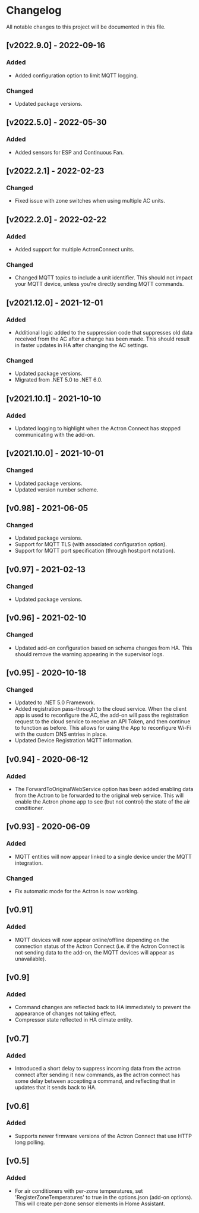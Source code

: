# Changelog
All notable changes to this project will be documented in this file.

## [v2022.9.0] - 2022-09-16

### Added
- Added configuration option to limit MQTT logging.

### Changed
- Updated package versions.

## [v2022.5.0] - 2022-05-30

### Added
- Added sensors for ESP and Continuous Fan.

## [v2022.2.1] - 2022-02-23

### Changed
- Fixed issue with zone switches when using multiple AC units.

## [v2022.2.0] - 2022-02-22

### Added
- Added support for multiple ActronConnect units.

### Changed
- Changed MQTT topics to include a unit identifier. This should not impact your MQTT device, unless you're directly sending MQTT commands.

## [v2021.12.0] - 2021-12-01

### Added
- Additional logic added to the suppression code that suppresses old data received from the AC after a change has been made. This should result in faster updates in HA after changing the AC settings.

### Changed
- Updated package versions.
- Migrated from .NET 5.0 to .NET 6.0.

## [v2021.10.1] - 2021-10-10

### Added
- Updated logging to highlight when the Actron Connect has stopped communicating with the add-on.

## [v2021.10.0] - 2021-10-01

### Changed
- Updated package versions.
- Updated version number scheme.

## [v0.98] - 2021-06-05

### Changed
- Updated package versions.
- Support for MQTT TLS (with associated configuration option).
- Support for MQTT port specification (through host:port notation).

## [v0.97] - 2021-02-13

### Changed
- Updated package versions.

## [v0.96] - 2021-02-10

### Changed
- Updated add-on configuration based on schema changes from HA. This should remove the warning appearing in the supervisor logs.

## [v0.95] - 2020-10-18

### Changed
- Updated to .NET 5.0 Framework.
- Added registration pass-through to the cloud service. When the client app is used to reconfigure the AC, the add-on will pass the registration request to the cloud service to receive an API Token, and then continue to function as before. This allows for using the App to reconfigure Wi-Fi with the custom DNS entries in place.
- Updated Device Registration MQTT information.

## [v0.94] - 2020-06-12

### Added
- The ForwardToOriginalWebService option has been added enabling data from the Actron to be forwarded to the original web service. This will enable the Actron phone app to see (but not control) the state of the air conditioner.

## [v0.93] - 2020-06-09

### Added
- MQTT entities will now appear linked to a single device under the MQTT integration.

### Changed
- Fix automatic mode for the Actron is now working.

## [v0.91] 

### Added
- MQTT devices will now appear online/offline depending on the connection status of the Actron Connect (i.e. if the Actron Connect is not sending data to the add-on, the MQTT devices will appear as unavailable).

## [v0.9]

### Added
- Command changes are reflected back to HA immediately to prevent the appearance of changes not taking effect.
- Compressor state reflected in HA climate entity.

## [v0.7]

### Added
- Introduced a short delay to suppress incoming data from the actron connect after sending it new commands, as the actron connect has some delay between accepting a command, and reflecting that in updates that it sends back to HA.

## [v0.6]

### Added
- Supports newer firmware versions of the Actron Connect that use HTTP long polling.

## [v0.5]

### Added
- For air conditioners with per-zone temperatures, set 'RegisterZoneTemperatures' to true in the options.json (add-on options). This will create per-zone sensor elements in Home Assistant.
